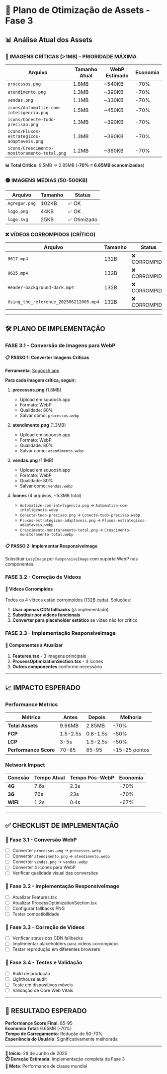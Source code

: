 # 🎯 Plano de Otimização de Assets - Fase 3

## 📊 Análise Atual dos Assets

### 🔴 IMAGENS CRÍTICAS (>1MB) - PRIORIDADE MÁXIMA
| Arquivo | Tamanho Atual | WebP Estimado | Economia |
|---------|---------------|---------------|----------|
| `processos.png` | 1.8MB | ~540KB | -70% |
| `atendimento.png` | 1.3MB | ~390KB | -70% |
| `vendas.png` | 1.1MB | ~330KB | -70% |
| `icons/Automatize-com-inteligencia.png` | 1.5MB | ~450KB | -70% |
| `icons/Conecte-tudo-precisao.png` | 1.3MB | ~390KB | -70% |
| `icons/Fluxos-estrategicos-adaptaveis.png` | 1.3MB | ~390KB | -70% |
| `icons/Crescimento-monitoramento-total.png` | 1.2MB | ~360KB | -70% |

**📊 Total Crítico**: 9.5MB → 2.85MB (**-70% = 6.65MB economizados**)

### 🟡 IMAGENS MÉDIAS (50-500KB)
| Arquivo | Tamanho | Status |
|---------|---------|--------|
| `Agregar.png` | 102KB | ✅ OK |
| `logo.png` | 44KB | ✅ OK |
| `logo.svg` | 25KB | ✅ Otimizado |

### ❌ VÍDEOS CORROMPIDOS (CRÍTICO)
| Arquivo | Tamanho | Status |
|---------|---------|--------|
| `0617.mp4` | 132B | ❌ CORROMPIDO |
| `0625.mp4` | 132B | ❌ CORROMPIDO |
| `Header-background-dark.mp4` | 132B | ❌ CORROMPIDO |
| `Using_the_reference_202506212005.mp4` | 132B | ❌ CORROMPIDO |

---

## 🛠️ PLANO DE IMPLEMENTAÇÃO

### FASE 3.1 - Conversão de Imagens para WebP

#### 📋 PASSO 1: Converter Imagens Críticas
**Ferramenta**: [Squoosh.app](https://squoosh.app/)

**Para cada imagem crítica, seguir:**

1. **processos.png** (1.8MB)
   - Upload em squoosh.app
   - Formato: WebP
   - Qualidade: 80%
   - Salvar como: `processos.webp`

2. **atendimento.png** (1.3MB)
   - Upload em squoosh.app
   - Formato: WebP
   - Qualidade: 80%
   - Salvar como: `atendimento.webp`

3. **vendas.png** (1.1MB)
   - Upload em squoosh.app
   - Formato: WebP
   - Qualidade: 80%
   - Salvar como: `vendas.webp`

4. **Ícones** (4 arquivos, ~5.3MB total)
   - `Automatize-com-inteligencia.png` → `Automatize-com-inteligencia.webp`
   - `Conecte-tudo-precisao.png` → `Conecte-tudo-precisao.webp`
   - `Fluxos-estrategicos-adaptaveis.png` → `Fluxos-estrategicos-adaptaveis.webp`
   - `Crescimento-monitoramento-total.png` → `Crescimento-monitoramento-total.webp`

#### 📋 PASSO 2: Implementar ResponsiveImage
Substituir `LazyImage` por `ResponsiveImage` com suporte WebP nos componentes.

### FASE 3.2 - Correção de Vídeos

#### 🎥 Vídeos Corrompidos
Todos os 4 vídeos estão corrompidos (132B cada). Soluções:

1. **Usar apenas CDN fallbacks** (já implementado)
2. **Substituir por vídeos funcionais**
3. **Converter para placeholder estático** se vídeo não for crítico

### FASE 3.3 - Implementação ResponsiveImage

#### 🔄 Componentes a Atualizar
1. **Features.tsx** - 3 imagens principais
2. **ProcessOptimizationSection.tsx** - 4 ícones
3. **Outros componentes** conforme necessário

---

## 📈 IMPACTO ESPERADO

### Performance Metrics
| Métrica | Antes | Depois | Melhoria |
|---------|-------|--------|----------|
| **Total Assets** | 9.66MB | 2.85MB | -70% |
| **FCP** | 1.5-2.5s | 0.8-1.5s | -50% |
| **LCP** | 3-5s | 1.5-2.5s | -50% |
| **Performance Score** | 70-85 | 85-95 | +15-25 pontos |

### Network Impact
| Conexão | Tempo Atual | Tempo Pós-WebP | Economia |
|---------|-------------|----------------|----------|
| **4G** | 7.6s | 2.3s | -70% |
| **3G** | 76s | 23s | -70% |
| **WiFi** | 1.2s | 0.4s | -67% |

---

## ✅ CHECKLIST DE IMPLEMENTAÇÃO

### 🎯 Fase 3.1 - Conversão WebP
- [ ] Converter `processos.png` → `processos.webp`
- [ ] Converter `atendimento.png` → `atendimento.webp`
- [ ] Converter `vendas.png` → `vendas.webp`
- [ ] Converter 4 ícones para WebP
- [ ] Verificar qualidade visual das conversões

### 🎯 Fase 3.2 - Implementação ResponsiveImage
- [ ] Atualizar Features.tsx
- [ ] Atualizar ProcessOptimizationSection.tsx
- [ ] Configurar fallbacks PNG
- [ ] Testar compatibilidade

### 🎯 Fase 3.3 - Correção de Vídeos
- [ ] Verificar status dos CDN fallbacks
- [ ] Implementar placeholders para vídeos corrompidos
- [ ] Testar reprodução em diferentes browsers

### 🎯 Fase 3.4 - Testes e Validação
- [ ] Build de produção
- [ ] Lighthouse audit
- [ ] Teste em dispositivos móveis
- [ ] Validação de Core Web Vitals

---

## 🎉 RESULTADO ESPERADO

**Performance Score Final**: 85-95  
**Economia Total**: 6.65MB (-70%)  
**Tempo de Carregamento**: Redução de 50-70%  
**Experiência do Usuário**: Significativamente melhorada

---

**📅 Início**: 28 de Junho de 2025  
**⏱️ Duração Estimada**: Implementação completa da Fase 3  
**🎯 Meta**: Performance de classe mundial 